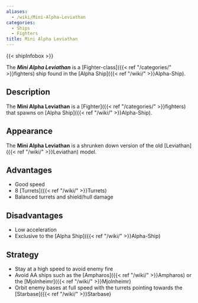 ```yaml
---
aliases:
  - /wiki/Mini-Alpha-Leviathan
categories:
  - Ships
  - Fighters
title: Mini Alpha Leviathan
---
```


{{< shipInfobox >}}

The **_Mini Alpha Leviathan_** is a [Fighter-class]({{< ref "/categories/" >}}fighters) ship found in the [Alpha Ship]({{< ref "/wiki/" >}}Alpha-Ship).

## Description

The **Mini Alpha Leviathan** is a [Fighter]({{< ref "/categories/" >}}fighters) that spawns on [Alpha Ship]({{< ref "/wiki/" >}}Alpha-Ship).

## Appearance

The **Mini Alpha Leviathan** is a shrunken down version of the old [Leviathan]({{< ref "/wiki/" >}}Leviathan) model.

## Advantages

- Good speed
- 8 [Turrets]({{< ref "/wiki/" >}}Turrets)
- Balanced turrets and shield/hull damage

## Disadvantages

- Low acceleration
- Exclusive to the [Alpha Ship]({{< ref "/wiki/" >}}Alpha-Ship)

## Strategy

- Stay at a high speed to avoid enemy fire
- Avoid AA ships such as the [Ampharos]({{< ref "/wiki/" >}}Ampharos) or the [Mjolnheimr]({{< ref "/wiki/" >}}Mjolnheimr)
- Orbit enemy bases at full speed with the turrets pointing towards the [Starbase]({{< ref "/wiki/" >}}Starbase)
